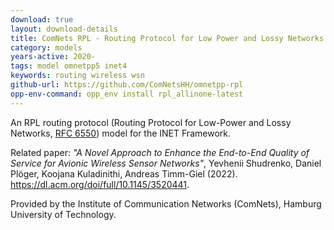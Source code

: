 ```yaml
---
download: true
layout: download-details
title: ComNets RPL - Routing Protocol for Low Power and Lossy Networks
category: models
years-active: 2020-
tags: model omnetpp5 inet4
keywords: routing wireless wsn
github-url: https://github.com/ComNetsHH/omnetpp-rpl
opp-env-command: opp_env install rpl_allinone-latest
---
```


An RPL routing protocol (Routing Protocol for Low-Power and Lossy Networks,
[RFC 6550](https://www.rfc-editor.org/rfc/rfc6550.html)) model for the INET
Framework.

Related paper: *"A Novel Approach to Enhance the End-to-End Quality of Service
for Avionic Wireless Sensor Networks"*, Yevhenii Shudrenko, Daniel Plöger,
Koojana Kuladinithi, Andreas Timm-Giel (2022).
<https://dl.acm.org/doi/full/10.1145/3520441>.

Provided by the Institute of Communication Networks (ComNets), Hamburg
University of Technology.
